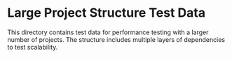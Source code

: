 # Large Project Structure Test Data

This directory contains test data for performance testing with a larger number of projects.
The structure includes multiple layers of dependencies to test scalability.